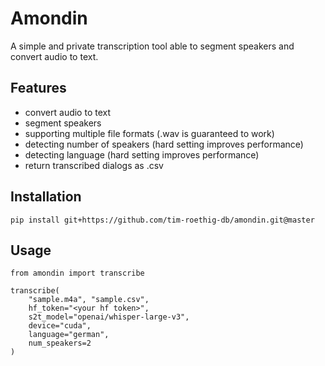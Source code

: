 # Amondin
A simple and private transcription tool able to segment speakers and convert audio to text.

## Features

- convert audio to text
- segment speakers
- supporting multiple file formats (.wav is guaranteed to work)
- detecting number of speakers (hard setting improves performance)
- detecting language (hard setting improves performance)
- return transcribed dialogs as .csv

## Installation
    pip install git+https://github.com/tim-roethig-db/amondin.git@master

## Usage
    from amondin import transcribe

    transcribe(
        "sample.m4a", "sample.csv",
        hf_token="<your hf token>",
        s2t_model="openai/whisper-large-v3",
        device="cuda",
        language="german",
        num_speakers=2
    )
